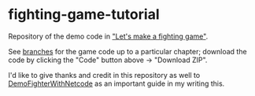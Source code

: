 # fighting-game-tutorial

Repository of the demo code in ["Let's make a fighting game"](https://tuningdipsw.github.io/table-of-contents.html).

See [branches](https://github.com/tuningdipsw/fighting-game-tutorial/branches) for the
game code up to a particular chapter; download the code by clicking the "Code" button above -> "Download ZIP".

I'd like to give thanks and credit in this repository as well to
[DemoFighterWithNetcode](https://github.com/rcmagic/DemoFighterWithNetcode)
as an important guide in my writing this.
